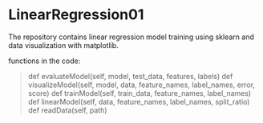 # LinearRegression01
The repository contains linear regression model training using sklearn and data visualization with matplotlib.

functions in the code:
> def evaluateModel(self, model, test_data, features, labels)
> def visualizeModel(self, model, data, feature_names, label_names, error, score)
> def trainModel(self, train_data, feature_names, label_names)
> def linearModel(self, data, feature_names, label_names, split_ratio)
> def readData(self, path)
